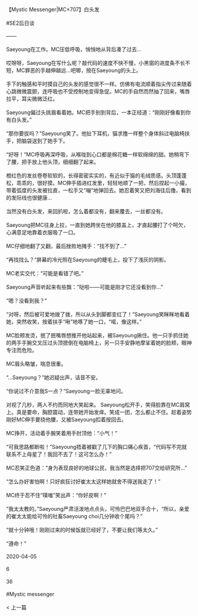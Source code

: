 <br/><br/>【Mystic Messenger|MC×707】白头发<br/><br/>#SE2后日谈<br/><br/>——<br/><br/>Saeyoung在工作。MC压低呼吸，悄悄地从背后凑了过去...<br/><br/>哎呀呀，Saeyoung在写什么呢？敲代码的速度不快不慢，小黑窗的进度条不长不短，MC罪恶的手越伸越远...吧唧，按在Saeyoung的头上。<br/><br/>手下的触感和平时摸自己的头发的感觉很不一样。仿佛有电流顺着指尖传过来随着心跳微微震颤，连呼吸也不受控制地变得急促。MC的手自然而然抽了回来，嘴唇拉平，耳尖微微泛红。<br/><br/>Saeyoung偏过头挑眉看着她。MC把手别到背后，一本正经道：“刚刚好像看到你有白头发。”<br/><br/>“那你要拔吗？”Saeyoung笑了。他扯下耳机，猫求撸一样整个身体斜过电脑椅扶手，把脑袋送到了她手下。<br/><br/>“好呀！”MC呼吸再深呼吸，从喉咙到心口都是棉花糖一样软绵绵的甜。她稍弯下了腰，把手放上他头顶，细细翻了起来。<br/><br/>橙红色的发丝卷卷软软的，长得密密实实的，有近似于猫的毛绒质感。头顶蓬蓬松，乖乖的，很好摸。MC伸手插进红发里，轻轻地顺了一把，然后捏起一小撮，带着弧度的头发被拉直，一松手又“嘣”地弹回去。她忍着笑又把刘海往后撸，看到的发际线也很健康...<br/><br/>当然没有白头发，来回扒啦，怎么着都没有，翻来覆去，一丝都没有。<br/><br/>Saeyoung把MC往身上拉，一直到她跨坐在他的膝盖上，才直起腰打了个呵欠，心满意足地靠着衣服吸了一口。<br/><br/>MC仔细地翻了又翻，最后挫败地摊手：“找不到了...”<br/><br/>“再找找么？”屏幕的冷光照在Saeyoung的睫毛上，投下了浅灰的阴影。<br/><br/>MC老实交代：“可能是看错了吧。”<br/><br/>Saeyoung声音听起来有些飘：“哒啦——可能是刚才它还没看到你...”<br/><br/>“嗯？没看到我？”<br/><br/>“对呀，然后被可爱地拨了拨，所以从头到脚都变红了！”Saeyoung笑眯眯地看着她，突然收笑，按着扶手“啾”地啄了她一口，“喏，像这样。”<br/><br/>MC脸颊发烫，抿了抿嘴唇想推开他站起来，被Saeyoung揪住。他一只手抓住她的两手手腕交叉压过头顶摁倒在电脑椅上，另一只手安静地摩挲着她的脸颊，眼神专注而危险。<br/><br/>MC眉头略皱，喘息很重。<br/><br/>“...Saeyoung？”她迟疑出声，话音不安。<br/><br/>“你说过不介意我S一点？”Saeyoung一脸无辜地问。<br/><br/>对视了几秒，两人不约而同地大笑起来。 Saeyoung松开手，笑得脸靠在MC肩窝上。真是要命，胸腔震动，连带她开始发痒。笑成一团，怎么都止不住。趁着姿势刚好MC伸手要挠他腰，又被Saeyoung扣着按回去。<br/><br/>MC挣开，活动着手腕笑着用手肘顶他：“小气！”<br/><br/>“可我思路都断啦！”Saeyoung捂着被戳了几下的胸口痛心疾首，“代码写不完就联系不上母星了！我回不去了！这可怎么办！”<br/><br/>MC忍笑正色道：“身为表现良好的地球公民，我当然是选择把707交给研究所...”<br/><br/>“怎么办好害怕啊！只好疯狂讨好崔太太这样她就舍不得送我走了！”<br/><br/>MC终于忍不住“噗嗤”笑出声：“你好皮啊！”<br/><br/>“我太太教的。”Saeyoung严肃活泼地点点头，可怜巴巴地双手合十，“所以，亲爱的崔太太能给可怜的社畜Saeyoung choi几分钟收个尾吗？”<br/><br/>“就十分钟哦！刚刚过来的时候饭就已经好了，不要让我们等太久。”<br/><br/>“遵命！”<br/><br/>2020-04-05<br/><br/>6<br/><br/>36<br/><br/>#Mystic messenger<br/><br/>< 上一篇<br/><br/>